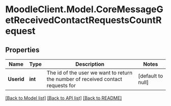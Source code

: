 # MoodleClient.Model.CoreMessageGetReceivedContactRequestsCountRequest

## Properties

Name | Type | Description | Notes
------------ | ------------- | ------------- | -------------
**Userid** | **int** | The id of the user we want to return the number of received contact requests for | [default to null]

[[Back to Model list]](../README.md#documentation-for-models) [[Back to API list]](../README.md#documentation-for-api-endpoints) [[Back to README]](../README.md)

